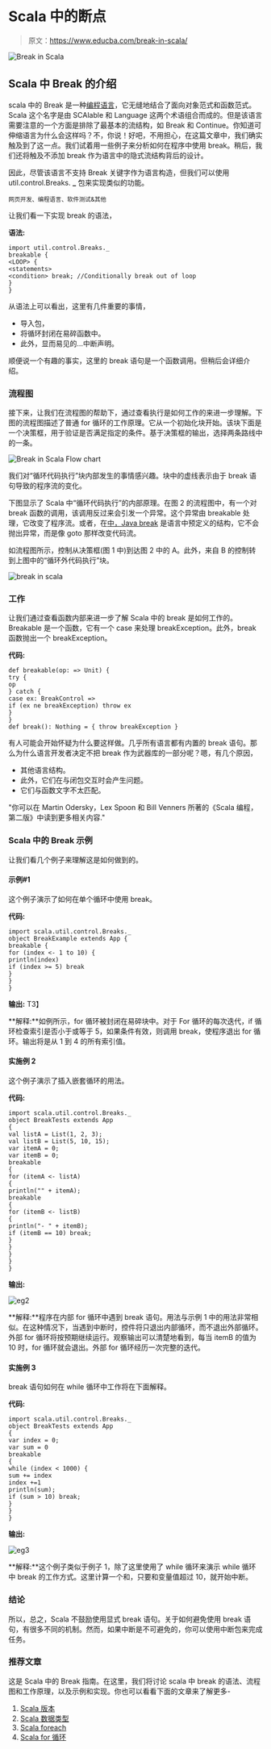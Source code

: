 # Scala 中的断点

> 原文：<https://www.educba.com/break-in-scala/>

![Break in Scala](img/a4da19ea4bde6b0b5af7385aff8a62f3.png)



## Scala 中 Break 的介绍

scala 中的 Break 是一种[编程语言](https://www.educba.com/what-is-a-programming-language/)，它无缝地结合了面向对象范式和函数范式。Scala 这个名字是由 SCAlable 和 Language 这两个术语组合而成的。但是该语言需要注意的一个方面是排除了最基本的流结构，如 Break 和 Continue。你知道可伸缩语言为什么会这样吗？不，你说！好吧，不用担心，在这篇文章中，我们确实触及到了这一点。我们试着用一些例子来分析如何在程序中使用 break。稍后，我们还将触及不添加 break 作为语言中的隐式流结构背后的设计。

因此，尽管该语言不支持 Break 关键字作为语言构造，但我们可以使用 util.control.Breaks. **_** 包来实现类似的功能。

<small>网页开发、编程语言、软件测试&其他</small>

让我们看一下实现 break 的语法，

**语法:**

```
import util.control.Breaks._
breakable {
<LOOP> {
<statements>
<condition> break; //Conditionally break out of loop
}
}
```

从语法上可以看出，这里有几件重要的事情，

*   导入包，
*   将循环封闭在易碎函数中。
*   此外，显而易见的…中断声明。

顺便说一个有趣的事实，这里的 break 语句是一个函数调用。但稍后会详细介绍。

### 流程图

接下来，让我们在流程图的帮助下，通过查看执行是如何工作的来进一步理解。下图的流程图描述了普通 for 循环的工作原理。它从一个初始化块开始。该块下面是一个决策框，用于验证是否满足指定的条件。基于决策框的输出，选择两条路线中的一条。

![Break in Scala Flow chart](img/46b4167a42480680508e6fb57db4b839.png)



我们对“循环代码执行”块内部发生的事情感兴趣。块中的虚线表示由于 break 语句导致的程序流的变化。

下图显示了 Scala 中“循环代码执行”的内部原理。在图 2 的流程图中，有一个对 break 函数的调用，该调用反过来会引发一个异常。这个异常由 breakable 处理，它改变了程序流。或者，在[中，Java break](https://www.educba.com/break-statement-in-java/) 是语言中预定义的结构，它不会抛出异常，而是像 goto 那样改变代码流。

如流程图所示，控制从决策框(图 1 中)到达图 2 中的 A。此外，来自 B 的控制转到上图中的“循环外代码执行”块。

![break in scala](img/66a38e96d0b42f8adad8f79f6b9913b7.png)



### 工作

让我们通过查看函数内部来进一步了解 Scala 中的 break 是如何工作的。Breakable 是一个函数，它有一个 case 来处理 breakException。此外，break 函数抛出一个 breakException。

**代码:**

```
def breakable(op: => Unit) {
try {
op
} catch {
case ex: BreakControl =>
if (ex ne breakException) throw ex
}
}
def break(): Nothing = { throw breakException }
```

有人可能会开始怀疑为什么要这样做。几乎所有语言都有内置的 break 语句。那么为什么语言开发者决定不把 break 作为武器库的一部分呢？嗯，有几个原因，

*   其他语言结构。
*   此外，它们在与闭包交互时会产生问题。
*   它们与函数文字不太匹配。

"你可以在 Martin Odersky，Lex Spoon 和 Bill Venners 所著的《Scala 编程，第二版》中读到更多相关内容."

### Scala 中的 Break 示例

让我们看几个例子来理解这是如何做到的。

#### 示例#1

这个例子演示了如何在单个循环中使用 break。

**代码:**

```
import scala.util.control.Breaks._
object BreakExample extends App {
breakable {
for (index <- 1 to 10) {
println(index)
if (index >= 5) break
}
}
}
```

**输出:**
T3】



**解释:**如例所示，for 循环被封闭在易碎块中。对于 For 循环的每次迭代，if 循环检查索引是否小于或等于 5，如果条件有效，则调用 break，使程序退出 for 循环。输出将是从 1 到 4 的所有索引值。

#### 实施例 2

这个例子演示了插入嵌套循环的用法。

**代码:**

```
import scala.util.control.Breaks._
object BreakTests extends App
{
val listA = List(1, 2, 3);
val listB = List(5, 10, 15);
var itemA = 0;
var itemB = 0;
breakable
{
for (itemA <- listA)
{
println("" + itemA);
breakable
{
for (itemB <- listB)
{
println("- " + itemB);
if (itemB == 10) break;
}
}
}
}
}
```

**输出:**

![eg2](img/801e19fa9072eb89be2e3a10aead2698.png)



**解释:**程序在内部 for 循环中遇到 break 语句。用法与示例 1 中的用法非常相似。在这种情况下，当遇到中断时，控件将只退出内部循环，而不退出外部循环。外部 for 循环将按预期继续运行。观察输出可以清楚地看到，每当 itemB 的值为 10 时，for 循环就会退出。外部 for 循环经历一次完整的迭代。

#### 实施例 3

break 语句如何在 while 循环中工作将在下面解释。

**代码:**

```
import scala.util.control.Breaks._
object BreakTests extends App
{
var index = 0;
var sum = 0
breakable
{
while (index < 1000) {
sum += index
index +=1
println(sum);
if (sum > 10) break;
}
}
}
```

**输出:**

![eg3](img/0dc10c205b62da30bf92c8fe968d8c5e.png)



**解释:**这个例子类似于例子 1，除了这里使用了 while 循环来演示 while 循环中 break 的工作方式。这里计算一个和，只要和变量值超过 10，就开始中断。

### 结论

所以，总之，Scala 不鼓励使用显式 break 语句。关于如何避免使用 break 语句，有很多不同的机制。然而，如果中断是不可避免的，你可以使用中断包来完成任务。

### 推荐文章

这是 Scala 中的 Break 指南。在这里，我们将讨论 scala 中 break 的语法、流程图和工作原理，以及示例和实现。你也可以看看下面的文章来了解更多-

1.  [Scala 版本](https://www.educba.com/scala-versions/)
2.  [Scala 数据类型](https://www.educba.com/scala-data-types/)
3.  [Scala foreach](https://www.educba.com/scala-foreach/)
4.  [Scala for 循环](https://www.educba.com/scala-for-loop/)





